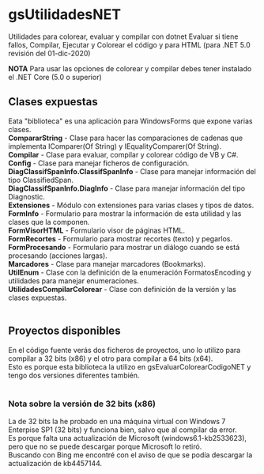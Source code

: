 # gsUtilidadesNET
Utilidades para colorear, evaluar y compilar con dotnet Evaluar si tiene fallos, Compilar, Ejecutar y Colorear el código y para HTML  (para .NET 5.0 revisión del 01-dic-2020)<br>

__NOTA__
Para usar las opciones de colorear y compilar debes tener instalado el .NET Core (5.0  o superior)
<br>
## Clases expuestas
Eata "biblioteca" es una aplicación para WindowsForms que expone varias clases.<br>
**CompararString** - Clase para hacer las comparaciones de cadenas que implementa IComparer(Of String) y IEqualityComparer(Of String).<br>
**Compilar** - Clase para evaluar, compilar y colorear código de VB y C#.<br>
**Config** - Clase para manejar ficheros de configuración.<br>
**DiagClassifSpanInfo.ClassifSpanInfo** - Clase para manejar información del tipo ClassifiedSpan.<br>
**DiagClassifSpanInfo.DiagInfo** - Clase para manejar información del tipo Diagnostic.<br>
**Extensiones** - Módulo con extensiones para varias clases y tipos de datos.<br>
**FormInfo** - Formulario para mostrar la información de esta utilidad y las clases que la componen.<br>
**FormVisorHTML** - Formulario visor de páginas HTML.<br>
**FormRecortes** - Formulario para mostrar recortes (texto) y pegarlos.<br>
**FormProcesando** - Formulario para mostrar un diálogo cuando se está procesando (acciones largas).<br>
**Marcadores** - Clase para manejar marcadores (Bookmarks).<br>
**UtilEnum** - Clase con la definición de la enumeración FormatosEncoding y utilidades para manejar enumeraciones.<br>
**UtilidadesCompilarColorear** - Clase con definición de la versión y las clases expuestas.<br>
<br>

## Proyectos disponibles
En el código fuente verás dos ficheros de proyectos, uno lo utilizo para compilar a 32 bits (x86) y el otro para compilar a 64 bits (x64).<br>
Esto es porque esta biblioteca la utilizo en gsEvaluarColorearCodigoNET y tengo dos versiones diferentes también.<br>
<br>
### Nota sobre la versión de 32 bits (x86)
La de 32 bits la he probado en una máquina virtual con Windows 7 Enterpise SP1 (32 bits) y funciona bien, salvo que al compilar da error.<br>
Es porque falta una actualización de Microsoft (windows6.1-kb2533623), pero que no se puede descargar porque Microsoft lo retiró.<br>
Buscando con Bing me encontré con el aviso de que se podía descargar la actualización de kb4457144.<br>
<br>
